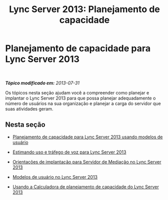 ﻿---
title: 'Lync Server 2013: Planejamento de capacidade'
TOCTitle: Planejamento de capacidade
ms:assetid: e557ed2c-9cb2-4c90-8fd1-96a814c47c19
ms:mtpsurl: https://technet.microsoft.com/pt-br/library/Gg399017(v=OCS.15)
ms:contentKeyID: 49886452
ms.date: 05/19/2016
mtps_version: v=OCS.15
ms.translationtype: HT
---

# Planejamento de capacidade para Lync Server 2013

 

_**Tópico modificado em:** 2013-07-31_

Os tópicos nesta seção ajudam você a compreender como planejar e implantar o Lync Server 2013 para que possa planejar adequadamente o número de usuários na sua organização e planejar a carga do servidor que suas atividades geram.

## Nesta seção

  - [Planejamento de capacidade para Lync Server 2013 usando modelos de usuário](lync-server-2013-capacity-planning-using-the-user-models.md)

  - [Estimando uso e tráfego de voz para Lync Server 2013](lync-server-2013-estimating-voice-usage-and-traffic.md)

  - [Orientações de implantação para Servidor de Mediação no Lync Server 2013](lync-server-2013-deployment-guidelines-for-mediation-server.md)

  - [Modelos de usuário no Lync Server 2013](lync-server-2013-user-models.md)

  - [Usando a Calculadora de planejamento de capacidade do Lync Server 2013](lync-server-2013-capacity-planning-calculator.md)

